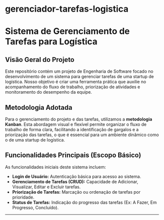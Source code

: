 # gerenciador-tarefas-logistica

# Sistema de Gerenciamento de Tarefas para Logística

## Visão Geral do Projeto

Este repositório contém um projeto de Engenharia de Software focado no desenvolvimento de um sistema para gerenciar tarefas de uma startup de logística. Nosso objetivo é criar uma ferramenta prática que auxilie no acompanhamento do fluxo de trabalho, priorização de atividades e monitoramento do desempenho da equipe.

## Metodologia Adotada

Para o gerenciamento do projeto e das tarefas, utilizamos a **metodologia Kanban**. Esta abordagem visual e flexível permite organizar o fluxo de trabalho de forma clara, facilitando a identificação de gargalos e a priorização das tarefas, o que é essencial para um ambiente dinâmico como o de uma startup de logística.

## Funcionalidades Principais (Escopo Básico)

As funcionalidades iniciais deste sistema incluem:

* **Login de Usuário:** Autenticação básica para acesso ao sistema.
* **Gerenciamento de Tarefas (CRUD):** Capacidade de Adicionar, Visualizar, Editar e Excluir tarefas.
* **Priorização de Tarefas:** Marcação ou ordenação de tarefas por prioridade.
* **Status de Tarefas:** Indicação do progresso das tarefas (Ex: A Fazer, Em Progresso, Concluído).

---